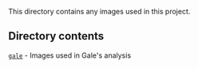 This directory contains any images used in this project.

## Directory contents
[``gale``](gale) - Images used in Gale's analysis